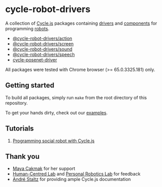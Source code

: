 # cycle-robot-drivers

A collection of [Cycle.js](http://cycle.js.org/) packages containing [drivers](https://cycle.js.org/drivers.html) and [components](https://cycle.js.org/components.html) for programming [robots](http://pixar.wikia.com/wiki/WALL%E2%80%A2E_(character)).

* [@cycle-robot-drivers/action](./action)
* [@cycle-robot-drivers/screen](./screen)
* [@cycle-robot-drivers/sound](./sound)
* [@cycle-robot-drivers/speech](./speech)
* [cycle-posenet-driver](./3rdparty/cycle-posenet-drivers)

All packages were tested with Chrome browser (>= 65.0.3325.181) only.

## Getting started

To build all packages, simply run `make` from the root directory of this repository.

To get your hands dirty, check out our [examples](./examples).

## Tutorials

1. [Programming social robot with Cycle.js](./docs/programming_socialrobot_with_cyclejs.md)

## Thank you

* [Maya Cakmak](https://github.com/mayacakmak) for her support
* [Human-Centred Lab](https://github.com/hcrlab) and [Personal Robotics Lab](https://github.com/personalrobotics) for feedback
* [André Staltz](https://github.com/staltz) for providing ample Cycle.js documentation